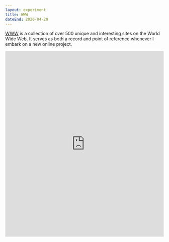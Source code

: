 ```yaml
---
layout: experiment
title: WWW
dateEnd: 2020-04-20
---
```


[WWW](https://www.are.na/tom-y/www-t_kopepmelw) is a collection of over 500 unique and interesting sites on the World Wide Web. It serves as both a record and point of reference whenever I embark on a new online project.

<iframe style="border:none;" width="100%" height="590" src="https://www.are.na/tom-y/www-t_kopepmelw/embed" title="Tom Hackshaw’s Are.na channel “WWW”"></iframe>
